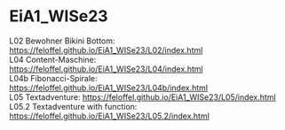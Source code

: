 # EiA1_WISe23
L02 Bewohner Bikini Bottom:         https://feloffel.github.io/EiA1_WISe23/L02/index.html <br>
L04 Content-Maschine:               https://feloffel.github.io/EiA1_WISe23/L04/index.html <br>
L04b Fibonacci-Spirale:             https://feloffel.github.io/EiA1_WISe23/L04b/index.html <br>
L05 Textadventure:                  https://feloffel.github.io/EiA1_WISe23/L05/index.html <br>
L05.2 Textadventure with function:  https://feloffel.github.io/EiA1_WISe23/L05.2/index.html <br>
